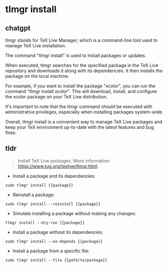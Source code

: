 # tlmgr install 
## chatgpt 
tlmgr stands for TeX Live Manager, which is a command-line tool used to manage TeX Live installation. 

The command "tlmgr install" is used to install packages or updates. 

When executed, tlmgr searches for the specified package in the TeX Live repository and downloads it along with its dependencies. It then installs the package on the local machine. 

For example, if you want to install the package "xcolor", you can run the command "tlmgr install xcolor". This will download, install, and configure the xcolor package on your TeX Live distribution. 

It's important to note that the tlmgr command should be executed with administrative privileges, especially when installing packages system-wide. 

Overall, tlmgr install is a convenient way to manage TeX Live packages and keep your TeX environment up-to-date with the latest features and bug fixes. 

## tldr 
 
> Install TeX Live packages.
> More information: <https://www.tug.org/texlive/tlmgr.html>.

- Install a package and its dependencies:

`sudo tlmgr install {{package}}`

- Reinstall a package:

`sudo tlmgr install --reinstall {{package}}`

- Simulate installing a package without making any changes:

`tlmgr install --dry-run {{package}}`

- Install a package without its dependencies:

`sudo tlmgr install --no-depends {{package}}`

- Install a package from a specific file:

`sudo tlmgr install --file {{path/to/package}}`
